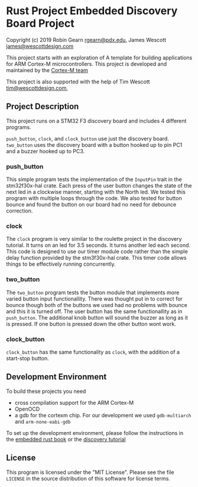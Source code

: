 # Rust Project Embedded Discovery Board Project
Copyright (c) 2019 Robin Gearn <rgearn@pdx.edu>, James Wescott 
<james@wescottdesign.com>

<!--TODO:  change this to acknowledgement of discovery tutorial and 
embedded rust book -->
This project starts with an exploration of A template for building 
applications for ARM Cortex-M microcontrollers. This project is developed 
and maintained by the [Cortex-M team][team]


This project is also supported with the help of Tim Wescott 
<tim@wescottdesign.com>, 

## Project Description
This project runs on a STM32 F3 discovery board and includes 4 different 
programs.

`push_button`, `clock`, and `clock_button` use just the discovery board.
`two_button` <!--and `timer` -->uses the discovery board with a button 
hooked up to pin PC1 and a buzzer hooked up to PC3.

### push\_button
This simple program tests the implementation of the `InputPin` trait in the 
stm32f30x-hal crate.  Each press of the user button changes the state of 
the next led in a clockwise manner, starting with the North led. We tested 
this program with multiple loops through the code.  We also tested for 
button bounce and found the button on our board had no need for debounce 
correction.

### clock
The `clock` program is very similar to the roulette project in the 
discovery tutorial.  It turns on an led for 3.5 seconds.  It turns another 
led each second.  This code is designed to use our timer module code rather 
than the simple delay function provided by the stm3f30x-hal crate.  This 
timer code allows things to be effectively running concurrently.

### two\_button
The `two_button` program tests the button module that implements more 
varied button input functionallity.  There was thought put in to correct 
for bounce though both of the buttons we used had no problems with bounce 
and this it is turned off.  The user button has the same functionallity as 
in `push_button`.  The additional knob button will sound the buzzer as long 
as it is pressed.  If one button is pressed down the other button wont 
work.

### clock\_button
`clock_button` has the same functionality as `clock`, with the addition of 
a start-stop button.

<!--TODO: Add program `timer`-->

## Development Environment

To build these projects you need 
* cross compilation support for the ARM Cortex-M
* OpenOCD
* a gdb for the cortexm chip. For our development we used `gdb-multiarch` 
  and `arm-none-eabi-gdb`


To set up the development environment, please follow the instructions in 
the [embedded rust 
book](https://rust-embedded.github.io/book/intro/install.html) or the 
[discovery 
tutorial](https://rust-embedded.github.io/discovery/03-setup/index.html)

## License

This program is licensed under the "MIT License".  Please
see the file `LICENSE` in the source distribution of this
software for license terms.

[team]: https://github.com/rust-embedded/wg#the-cortex-m-team

